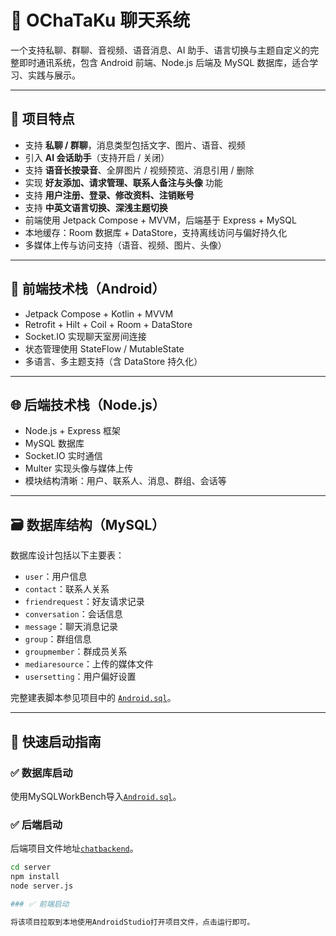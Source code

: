
# 📱 OChaTaKu 聊天系统

一个支持私聊、群聊、音视频、语音消息、AI 助手、语言切换与主题自定义的完整即时通讯系统，包含 Android 前端、Node.js 后端及 MySQL 数据库，适合学习、实践与展示。

---

## 📌 项目特点

- 支持 **私聊 / 群聊**，消息类型包括文字、图片、语音、视频
- 引入 **AI 会话助手**（支持开启 / 关闭）
- 支持 **语音长按录音**、全屏图片 / 视频预览、消息引用 / 删除
- 实现 **好友添加、请求管理、联系人备注与头像** 功能
- 支持 **用户注册、登录、修改资料、注销账号**
- 支持 **中英文语言切换、深浅主题切换**
- 前端使用 Jetpack Compose + MVVM，后端基于 Express + MySQL
- 本地缓存：Room 数据库 + DataStore，支持离线访问与偏好持久化
- 多媒体上传与访问支持（语音、视频、图片、头像）

---

## 📱 前端技术栈（Android）

- Jetpack Compose + Kotlin + MVVM
- Retrofit + Hilt + Coil + Room + DataStore
- Socket.IO 实现聊天室房间连接
- 状态管理使用 StateFlow / MutableState
- 多语言、多主题支持（含 DataStore 持久化）

---

## 🌐 后端技术栈（Node.js）

- Node.js + Express 框架
- MySQL 数据库
- Socket.IO 实时通信
- Multer 实现头像与媒体上传
- 模块结构清晰：用户、联系人、消息、群组、会话等

---

## 🗃 数据库结构（MySQL）

数据库设计包括以下主要表：

- `user`：用户信息
- `contact`：联系人关系
- `friendrequest`：好友请求记录
- `conversation`：会话信息
- `message`：聊天消息记录
- `group`：群组信息
- `groupmember`：群成员关系
- `mediaresource`：上传的媒体文件
- `usersetting`：用户偏好设置

完整建表脚本参见项目中的 [`Android.sql`](./app/src/main/java/com/example/ochataku/MySQL/Android.sql)。

---

## 🚀 快速启动指南

### ✅ 数据库启动

使用MySQLWorkBench导入[`Android.sql`](./app/src/main/java/com/example/ochataku/MySQL/Android.sql)。


### ✅ 后端启动

后端项目文件地址[`chatbackend`](./app/src/main/java/com/example/ochataku/server)。

```bash
cd server
npm install
node server.js

### ✅ 前端启动

将该项目拉取到本地使用AndroidStudio打开项目文件，点击运行即可。
